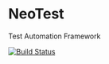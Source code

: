 # NeoTest
Test Automation Framework

[![Build Status](https://travis-ci.com/neotest-io/neotest.svg?branch=master)](https://travis-ci.com/neotest-io/neotest)
